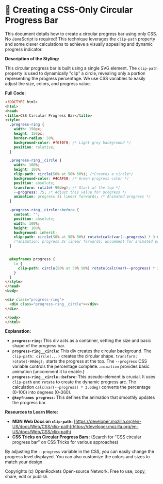 # 🐞 Creating a CSS-Only Circular Progress Bar


This document details how to create a circular progress bar using only CSS.  No JavaScript is required! This technique leverages the `clip-path` property and some clever calculations to achieve a visually appealing and dynamic progress indicator.

**Description of the Styling:**

This circular progress bar is built using a single SVG element.  The `clip-path` property is used to dynamically "clip" a circle, revealing only a portion representing the progress percentage.  We use CSS variables to easily adjust the size, colors, and progress value.

**Full Code:**

```html
<!DOCTYPE html>
<html>
<head>
<title>CSS Circular Progress Bar</title>
<style>
  .progress-ring {
    width: 150px;
    height: 150px;
    border-radius: 50%;
    background-color: #f0f0f0; /* Light grey background */
    position: relative;
  }

  .progress-ring__circle {
    width: 100%;
    height: 100%;
    clip-path: circle(50% at 50% 50%); /*Creates a circle*/
    background-color: #4CAF50; /* Green progress color */
    position: absolute;
    transform: rotate(-90deg); /* Start at the top */
    --progress: 75; /* Adjust this value for progress */
    animation: progress 2s linear forwards; /* Animated progress */
  }

  .progress-ring__circle::before {
    content: "";
    position: absolute;
    width: 100%;
    height: 100%;
    background: inherit;
    clip-path: circle(50% at 50% 50%) rotate(calc(var(--progress) * 3.6deg)); /* dynamic progress rotation*/
    /*animation: progress 2s linear forwards; uncomment for animated progress*/
  }


  @keyframes progress {
    to {
      clip-path: circle(50% at 50% 50%) rotate(calc(var(--progress) * 3.6deg));
    }
  }
</style>
</head>
<body>

<div class="progress-ring">
  <div class="progress-ring__circle"></div>
</div>

</body>
</html>
```

**Explanation:**

* **`progress-ring`:** This div acts as a container, setting the size and basic shape of the progress bar.
* **`progress-ring__circle`:** This div creates the circular background.  The `clip-path: circle(...)` creates the circular shape.  `transform: rotate(-90deg);` starts the progress at the top.  The `--progress` CSS variable controls the percentage complete. `animation` provides basic animation (uncomment it to enable.)
* **`progress-ring__circle::before`:** This pseudo-element is crucial. It uses `clip-path` and `rotate` to create the dynamic progress arc.  The calculation `calc(var(--progress) * 3.6deg)` converts the percentage (0-100) into degrees (0-360).
* **`@keyframes progress`:** This defines the animation that smoothly updates the progress bar.

**Resources to Learn More:**

* **MDN Web Docs on `clip-path`:** [https://developer.mozilla.org/en-US/docs/Web/CSS/clip-path](https://developer.mozilla.org/en-US/docs/Web/CSS/clip-path)
* **CSS Tricks on Circular Progress Bars:** (Search for "CSS circular progress bar" on CSS Tricks for various approaches)

By adjusting the `--progress` variable in the CSS, you can easily change the progress level displayed. You can also customize the colors and sizes to match your design.

Copyrights (c) OpenRockets Open-source Network. Free to use, copy, share, edit or publish.

